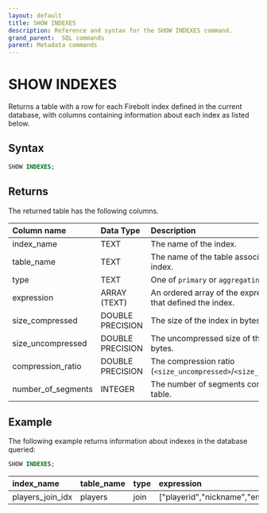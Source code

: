 ```yaml
---
layout: default
title: SHOW INDEXES
description: Reference and syntax for the SHOW INDEXES command.
grand_parent:  SQL commands
parent: Metadata commands
---
```


# SHOW INDEXES

Returns a table with a row for each Firebolt index defined in the current database, with columns containing information about each index as listed below.

## Syntax

```sql
SHOW INDEXES;
```

## Returns

The returned table has the following columns.

| Column name                 | Data Type   | Description |
| :---------------------------| :-----------| :-----------|
| index_name                  | TEXT      | The name of the index. |
| table_name                  | TEXT      | The name of the table associated with the index. |
| type                        | TEXT      | One of `primary` or `aggregating`. |
| expression                  | ARRAY (TEXT)| An ordered array of the expression in SQL that defined the index. |
| size_compressed             | DOUBLE PRECISION | The size of the index in bytes. |
| size_uncompressed           | DOUBLE PRECISION  | The uncompressed size of the index in bytes. |
| compression_ratio           | DOUBLE PRECISION  | The compression ratio (`<size_uncompressed>`/`<size_compressed>`).
| number_of_segments          | INTEGER      | The number of segments comprising the table. |

## Example

The following example returns information about indexes in the database queried: 

```sql
SHOW INDEXES;
```

| index_name | table_name |	type |	expression |	size_compressed |	size_uncompressed |	compression_ratio |	number_of_tablets |
|:-----|:-----|:----|:------|:-----|:-----|:-------|:------|
| players_join_idx |	players	| join |	["playerid","nickname","email","agecategory"]	| 819.98 KiB	| 819.98 KiB	| 1	| 0 |